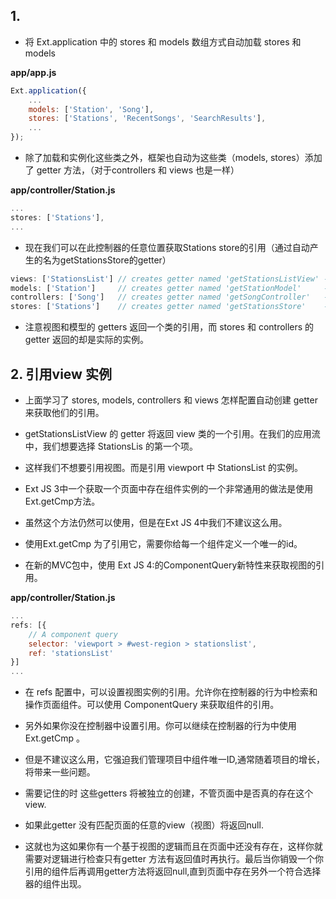 ## 1. 
- 将 Ext.application 中的 stores 和 models 数组方式自动加载 stores 和 models

**app/app.js**
```js
Ext.application({
    ...
    models: ['Station', 'Song'],    
    stores: ['Stations', 'RecentSongs', 'SearchResults'],
    ...
});
```

- 除了加载和实例化这些类之外，框架也自动为这些类（models, stores）添加了 getter 方法，（对于controllers 和 views 也是一样）

**app/controller/Station.js**
```js
...
stores: ['Stations'],
...
```

- 现在我们可以在此控制器的任意位置获取Stations store的引用（通过自动产生的名为getStationsStore的getter）

```js
views: ['StationsList'] // creates getter named 'getStationsListView' -> returns reference to StationsList class
models: ['Station']     // creates getter named 'getStationModel'     -> returns reference to Station model class
controllers: ['Song']   // creates getter named 'getSongController'   -> returns the Song controller instance
stores: ['Stations']    // creates getter named 'getStationsStore'    -> returns the Stations store instance
```

- 注意视图和模型的 getters 返回一个类的引用，而 stores 和 controllers 的 getter 返回的却是实际的实例。

## 2. 引用view 实例
- 上面学习了 stores, models, controllers 和 views 怎样配置自动创建 getter 来获取他们的引用。
- getStationsListView 的 getter 将返回 view 类的一个引用。在我们的应用流中，我们想要选择 StationsLis 的第一个项。
- 这样我们不想要引用视图。而是引用 viewport 中 StationsList 的实例。

- Ext JS 3中一个获取一个页面中存在组件实例的一个非常通用的做法是使用Ext.getCmp方法。

- 虽然这个方法仍然可以使用，但是在Ext JS 4中我们不建议这么用。

- 使用Ext.getCmp 为了引用它，需要你给每一个组件定义一个唯一的id。

- 在新的MVC包中，使用 Ext JS 4:的ComponentQuery新特性来获取视图的引用。

**app/controller/Station.js**
```js
...
refs: [{
    // A component query
    selector: 'viewport > #west-region > stationslist',
    ref: 'stationsList'
}]
...
```

- 在 refs  配置中，可以设置视图实例的引用。允许你在控制器的行为中检索和操作页面组件。可以使用 ComponentQuery 来获取组件的引用。
- 另外如果你没在控制器中设置引用。你可以继续在控制器的行为中使用Ext.getCmp 。

- 但是不建议这么用，它强迫我们管理项目中组件唯一ID,通常随着项目的增长，将带来一些问题。

- 需要记住的时 这些getters 将被独立的创建，不管页面中是否真的存在这个view.

- 如果此getter 没有匹配页面的任意的view（视图）将返回null.

- 这就也为这如果你有一个基于视图的逻辑而且在页面中还没有存在，这样你就需要对逻辑进行检查只有getter 方法有返回值时再执行。最后当你销毁一个你引用的组件后再调用getter方法将返回null,直到页面中存在另外一个符合选择器的组件出现。


